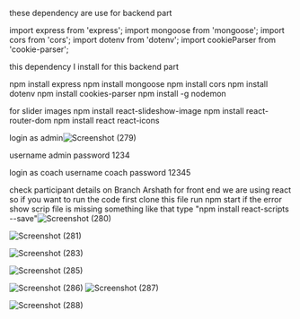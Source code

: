 these dependency are use for backend part

import express from 'express';
import mongoose from 'mongoose';
import cors from 'cors';
import dotenv from 'dotenv';
import cookieParser from 'cookie-parser';

this dependency I install for this backend part

npm install express
npm install mongoose
npm install cors
npm install dotenv
npm install cookies-parser
npm install -g nodemon

for slider images
npm install react-slideshow-image
npm install react-router-dom 
npm install react react-icons

login as admin![Screenshot (279)](https://github.com/user-attachments/assets/b896ece0-a4d4-4a50-9610-55811403114f)

username admin
password 1234

login as coach
username coach
password 12345

check participant details on Branch Arshath
for front end we are using react so if you want to run the code  first clone this file run npm start
if the error show scrip file is missing something like that type "npm install react-scripts --save"![Screenshot (280)](https://github.com/user-attachments/assets/5143c271-c03f-4772-9769-fd5b45e6dc9c)

![Screenshot (281)](https://github.com/user-attachments/assets/a3c1be66-14cf-4eaf-9ac9-b2e076c765a7)

![Screenshot (283)](https://github.com/user-attachments/assets/9e908d9f-15f9-454a-9c38-cde6d680a56d)

![Screenshot (285)](https://github.com/user-attachments/assets/0680273f-3f11-4153-9e48-a69b86312f3e)

![Screenshot (286)](https://github.com/user-attachments/assets/4a5df6c5-ca41-47fb-9b80-74fa450c0536)
![Screenshot (287)](https://github.com/user-attachments/assets/400c5c9b-63d0-4e96-bf69-00ff7352ded2)

![Screenshot (288)](https://github.com/user-attachments/assets/bd057ce3-72f4-427a-90eb-637c5fd21f74)


